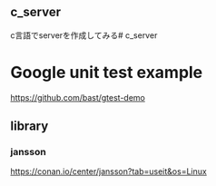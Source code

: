 ## c_server

c言語でserverを作成してみる# c_server

# Google unit test example
https://github.com/bast/gtest-demo

## library
### jansson
https://conan.io/center/jansson?tab=useit&os=Linux
